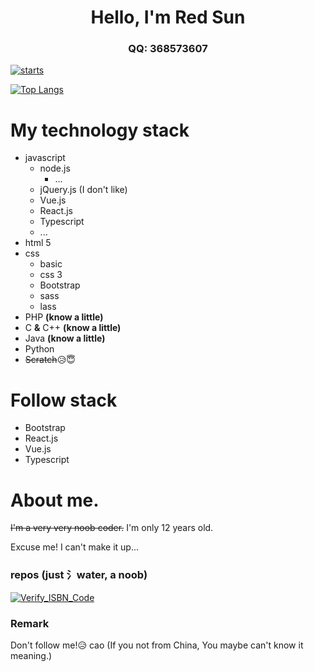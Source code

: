 <h1 align="center">Hello, I'm Red Sun</h1>
<h3 align="center">QQ: 368573607</h3>

[![starts](https://github-readme-stats.vercel.app/api?username=368573607&hide=contribs,prs,stars&show_icons=true&show_icons=true&theme=cobalt)](https://368573607.github.io)

[![Top Langs](https://github-readme-stats.vercel.app/api/top-langs/?username=368573607&hide=html&layout=compact&theme=cobalt)](#)

# My technology stack

* javascript
    * node.js
        * ...
    * jQuery.js (I don't like)
    * Vue.js
    * React.js
    * Typescript
    * ...
* html 5
* css
    * basic
    * css 3
    * Bootstrap
    * sass
    * lass
* PHP **(know a little)**
* C **&** C++ **(know a little)**
* Java **(know a little)**
* Python
* ~~Scratch~~😥😇

# Follow stack

* Bootstrap
* React.js
* Vue.js
* Typescript

# About me.

~~I'm a very very noob coder.~~ I'm only 12 years old.

Excuse me! I can't make it up...

### repos (just 氵water, a noob)

[![Verify_ISBN_Code](https://github-readme-stats.vercel.app/api/pin/?username=368573607&repo=Verify_ISBN_Code&theme=cobalt)](https://github.com/368573607/Verify_ISBN_Code)

### Remark

Don't follow me!😥
cao (If you not from China, You maybe can't know it meaning.)
